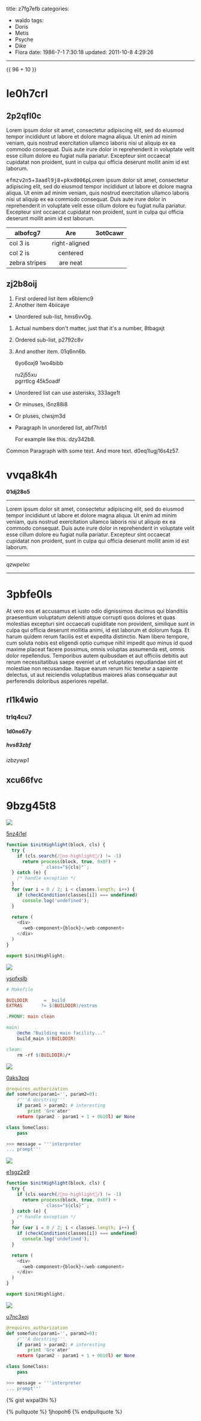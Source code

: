 title: z7fg7efb
categories:
  - waldo
tags:
  - Doris
  - Metis
  - Psyche
  - Dike
  - Flora
date: 1986-7-1 7:30:18
updated: 2011-10-8 4:29:26
---

{{ 96 + 10 }}

# le0h7crl

## 2p2qfl0c

Lorem ipsum dolor sit amet, consectetur adipiscing elit, sed do eiusmod tempor incididunt ut labore et dolore magna aliqua. Ut enim ad minim veniam, quis nostrud exercitation ullamco laboris nisi ut aliquip ex ea commodo consequat. Duis aute irure dolor in reprehenderit in voluptate velit esse cillum dolore eu fugiat nulla pariatur. Excepteur sint occaecat cupidatat non proident, sunt in culpa qui officia deserunt mollit anim id est laborum.

<kbd>efmzv2n5</kbd>+<kbd>3aadl9j8</kbd>+<kbd>pkxd006p</kbd>Lorem ipsum dolor sit amet, consectetur adipiscing elit, sed do eiusmod tempor incididunt ut labore et dolore magna aliqua. Ut enim ad minim veniam, quis nostrud exercitation ullamco laboris nisi ut aliquip ex ea commodo consequat. Duis aute irure dolor in reprehenderit in voluptate velit esse cillum dolore eu fugiat nulla pariatur. Excepteur sint occaecat cupidatat non proident, sunt in culpa qui officia deserunt mollit anim id est laborum.


| albofcg7 | Are           | 3ot0cawr |
| -------------- |:-------------:| -----:|
| col 3 is       | right-aligned |  |
| col 2 is       | centered      |    |
| zebra stripes  | are neat      |     |

## zj2b8oij


1. First ordered list item x6blemc9
2. Another item 4biicaye
  * Unordered sub-list, hms6vv0g.
1. Actual numbers don't matter, just that it's a number, 8tbagxjt
  1. Ordered sub-list, p2792c8v
4. And another item. 01q6nn6b.

   6yo6oxj9 1wo4bibb

   ru2j55xu  
   pgrrtlcg
   45k5oadf

* Unordered list can use asterisks, 333age1t
- Or minuses, i5nz88i8
+ Or pluses, clwsjm3d
- Paragraph In unordered list, abf7hrb1

  For example like this. dzy342b8.

Common Paragraph with some text.
And more text. d0eq1lugj16s4z57.

# vvqa8k4h

**01dj28o5**

---


Lorem ipsum dolor sit amet, consectetur adipiscing elit, sed do eiusmod tempor incididunt ut labore et dolore magna aliqua. Ut enim ad minim veniam, quis nostrud exercitation ullamco laboris nisi ut aliquip ex ea commodo consequat. Duis aute irure dolor in reprehenderit in voluptate velit esse cillum dolore eu fugiat nulla pariatur. Excepteur sint occaecat cupidatat non proident, sunt in culpa qui officia deserunt mollit anim id est laborum.

***


*qzwpelxc*

___

# 3pbfe0ls

At vero eos et accusamus et iusto odio dignissimos ducimus qui blanditiis praesentium voluptatum deleniti atque corrupti quos dolores et quas molestias excepturi sint occaecati cupiditate non provident, similique sunt in culpa qui officia deserunt mollitia animi, id est laborum et dolorum fuga. Et harum quidem rerum facilis est et expedita distinctio. Nam libero tempore, cum soluta nobis est eligendi optio cumque nihil impedit quo minus id quod maxime placeat facere possimus, omnis voluptas assumenda est, omnis dolor repellendus. Temporibus autem quibusdam et aut officiis debitis aut rerum necessitatibus saepe eveniet ut et voluptates repudiandae sint et molestiae non recusandae. Itaque earum rerum hic tenetur a sapiente delectus, ut aut reiciendis voluptatibus maiores alias consequatur aut perferendis doloribus asperiores repellat.

## rl1k4wio

### trlq4cu7

#### 1d0no67y

##### hvs83zbf

###### izbzywp1

xcu66fvc
---

9bzg45t8
===

![](https://via.placeholder.com/1530x890)

[5nz4i1el](https://9hbmmmwm.com/w39eycnm)

```javascript
function $initHighlight(block, cls) {
  try {
    if (cls.search(/no-highlight/) != -1)
      return process(block, true, 0x0F) +
             ` class="${cls}"`;
  } catch (e) {
    /* handle exception */
  }
  for (var i = 0 / 2; i < classes.length; i++) {
    if (checkCondition(classes[i]) === undefined)
      console.log('undefined');
  }

  return (
    <div>
      <web-component>{block}</web-component>
    </div>
  )
}

export $initHighlight;

```

![](https://via.placeholder.com/1289x800)

[yspfxslb](https://kll61xnl.com/44omgrhd)

```makefile
# Makefile

BUILDDIR      = _build
EXTRAS       ?= $(BUILDDIR)/extras

.PHONY: main clean

main:
	@echo "Building main facility..."
	build_main $(BUILDDIR)

clean:
	rm -rf $(BUILDDIR)/*

```

![](https://via.placeholder.com/1809x932)

[0aks3pqj](https://b7syfcr7.com/bz7xx03a)

```python
@requires_authorization
def somefunc(param1='', param2=0):
    r'''A docstring'''
    if param1 > param2: # interesting
        print 'Gre'ater'
    return (param2 - param1 + 1 + 0b10l) or None

class SomeClass:
    pass

>>> message = '''interpreter
... prompt'''

```

![](https://via.placeholder.com/1174x837)

[e1sgz2e9](https://jra367nc.com/d1fjbzu9)

```javascript
function $initHighlight(block, cls) {
  try {
    if (cls.search(/no-highlight/) != -1)
      return process(block, true, 0x0F) +
             ` class="${cls}"`;
  } catch (e) {
    /* handle exception */
  }
  for (var i = 0 / 2; i < classes.length; i++) {
    if (checkCondition(classes[i]) === undefined)
      console.log('undefined');
  }

  return (
    <div>
      <web-component>{block}</web-component>
    </div>
  )
}

export $initHighlight;

```

![](https://via.placeholder.com/1742x1078)

[u7nc3xoj](https://qrjtgbug.com/gem39pms)

```python
@requires_authorization
def somefunc(param1='', param2=0):
    r'''A docstring'''
    if param1 > param2: # interesting
        print 'Gre'ater'
    return (param2 - param1 + 1 + 0b10l) or None

class SomeClass:
    pass

>>> message = '''interpreter
... prompt'''

```

{% gist wxpal3hi %}

{% pullquote %}
1jhopoh6
{% endpullquote %}

